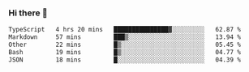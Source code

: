 ### Hi there 👋

<!--
**WShiBin/WShiBin** is a ✨ _special_ ✨ repository because its `README.md` (this file) appears on your GitHub profile.

Here are some ideas to get you started:

- 🔭 I’m currently working on ...
- 🌱 I’m currently learning ...
- 👯 I’m looking to collaborate on ...
- 🤔 I’m looking for help with ...
- 💬 Ask me about ...
- 📫 How to reach me: ...
- 😄 Pronouns: ...
- ⚡ Fun fact: ...
-->

<!--START_SECTION:waka-->

```txt
TypeScript   4 hrs 20 mins   ███████████████▓░░░░░░░░░   62.87 %
Markdown     57 mins         ███▒░░░░░░░░░░░░░░░░░░░░░   13.94 %
Other        22 mins         █▒░░░░░░░░░░░░░░░░░░░░░░░   05.45 %
Bash         19 mins         █▒░░░░░░░░░░░░░░░░░░░░░░░   04.77 %
JSON         18 mins         █░░░░░░░░░░░░░░░░░░░░░░░░   04.39 %
```

<!--END_SECTION:waka-->
